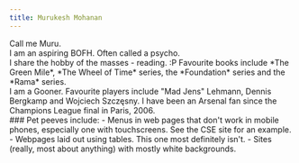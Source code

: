 ```yaml
---
title: Murukesh Mohanan
---
```


<div markdown="1" class="section">
Call me Muru.
</div>

<div markdown="1" class="section">
I am an aspiring BOFH. Often called a psycho.
</div>

<div markdown="1" class="section">
I share the hobby of the masses - reading. :P  Favourite books include *The
Green Mile*, *The Wheel of Time* series, the *Foundation* series and the *Rama*
series.
</div>

<div markdown="1" class="section">
I am a Gooner. Favourite players include "Mad Jens" Lehmann, Dennis Bergkamp
and Wojciech Szczęsny.  I have been an Arsenal fan since the Champions League
final in Paris, 2006.  
</div>

<div markdown="1" class="section">
### Pet peeves include:
- Menus in web pages that don't work in mobile phones, especially one with
  touchscreens. See the CSE site for an example.
- Webpages laid out using tables. This one most definitely isn't.
- Sites (really, most about anything) with mostly white backgrounds.
</div>
